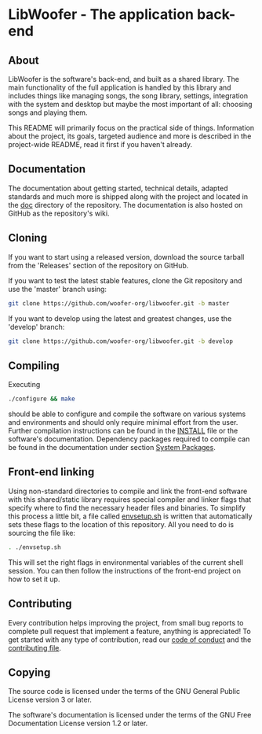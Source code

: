 # LibWoofer - The application back-end

## About

LibWoofer is the software's back-end, and built as a shared library.  The main
functionality of the full application is handled by this library and includes
things like managing songs, the song library, settings, integration with the
system and desktop but maybe the most important of all: choosing songs and
playing them.

This README will primarily focus on the practical side of things.  Information
about the project, its goals, targeted audience and more is described in the
project-wide README, read it first if you haven't already.

## Documentation

The documentation about getting started, technical details, adapted standards
and much more is shipped along with the project and located in the [doc](doc)
directory of the repository.  The documentation is also hosted on GitHub as the
repository's wiki.

## Cloning

If you want to start using a released version, download the source tarball from
the 'Releases' section of the repository on GitHub.

If you want to test the latest stable features, clone the Git repository and use
the 'master' branch using:

```sh
git clone https://github.com/woofer-org/libwoofer.git -b master
```

If you want to develop using the latest and greatest changes, use the 'develop'
branch:

```sh
git clone https://github.com/woofer-org/libwoofer.git -b develop
```

## Compiling

Executing

```sh
./configure && make
```

should be able to configure and compile the software on various systems and
environments and should only require minimal effort from the user.  Further
compilation instructions can be found in the [INSTALL](INSTALL) file or the
software's documentation.  Dependency packages required to compile can be found
in the documentation under section [System Packages](doc/System-Packages.md).

## Front-end linking

Using non-standard directories to compile and link the front-end software with
this shared/static library requires special compiler and linker flags that
specify where to find the necessary header files and binaries.  To simplify this
process a little bit, a file called [envsetup.sh](envsetup.sh) is written that
automatically sets these flags to the location of this repository.  All you need
to do is sourcing the file like:

```sh
. ./envsetup.sh
```

This will set the right flags in environmental variables of the current shell
session.  You can then follow the instructions of the front-end project on how
to set it up.

## Contributing

Every contribution helps improving the project, from small bug reports to
complete pull request that implement a feature, anything is appreciated!  To get
started with any type of contribution, read our
[code of conduct](CODE_OF_CONDUCT.md) and the
[contributing file](CONTRIBUTING.md).

## Copying

The source code is licensed under the terms of the GNU General Public License
version 3 or later.

The software's documentation is licensed under the terms of the GNU Free
Documentation License version 1.2 or later.

